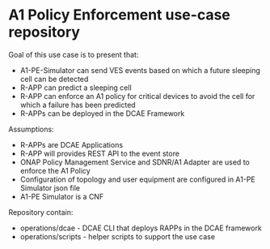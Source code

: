 # A1 Policy Enforcement use-case repository

Goal of this use case is to present that:

- A1-PE-Simulator can send VES events based on which a future sleeping cell can be detected
- R-APP can predict a sleeping cell
- R-APP can enforce an A1 policy for critical devices to avoid the cell for which a failure has been predicted
- R-APPs can be deployed in the DCAE Framework

Assumptions:

- R-APPs are DCAE Applications
- R-APP will provides REST API to the event store
- ONAP Policy Management Service and SDNR/A1 Adapter are used to enforce the A1 Policy
- Configuration of topology and user equipment are configured in A1-PE Simulator json file
- A1-PE Simulator is a CNF

Repository contain:

- operations/dcae - DCAE CLI that deploys RAPPs in the DCAE framework
- operations/scripts - helper scripts to support the use case
